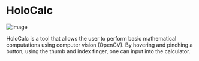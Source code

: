 # HoloCalc

![image](https://user-images.githubusercontent.com/101699232/176547454-96ecbc36-607c-43b2-bcdd-122cc5cff04c.png)

HoloCalc is a tool that allows the user to perform basic mathematical computations using computer 
vision (OpenCV). By hovering and pinching a button, using the thumb and index finger, one can input into the calculator.
